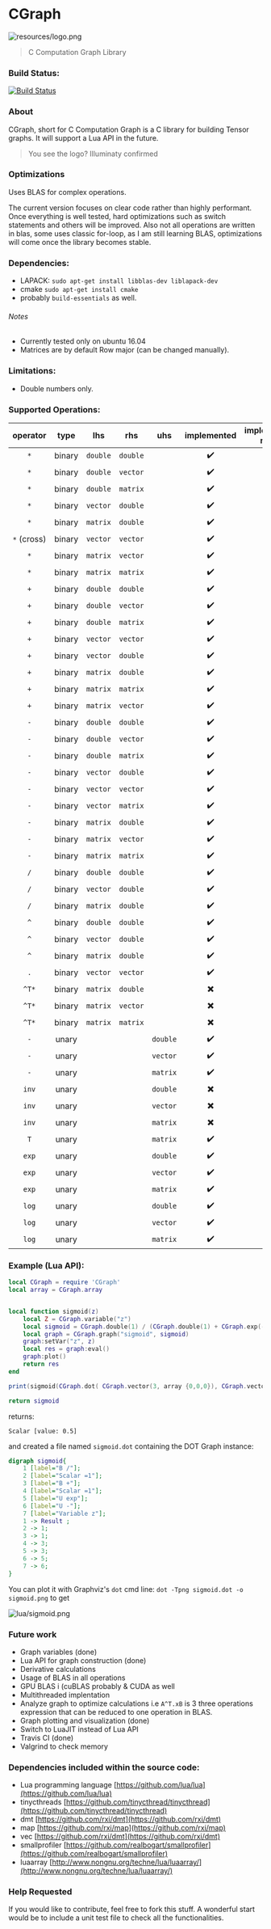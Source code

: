 CGraph
===

![resources/logo.png](resources/logo.png)

> C Computation Graph Library

### Build Status:
[![Build Status](https://travis-ci.org/praisethemoon/cgraph.svg?branch=master)](https://travis-ci.org/praisethemoon/cgraph)

### About

CGraph, short for C Computation Graph is a C library for building Tensor graphs.
It will support a Lua API in the future.

> You see the logo? Illuminaty confirmed

### Optimizations
Uses BLAS for complex operations.

The current version focuses on clear code rather than highly performant.
Once everything is well tested, hard optimizations such as switch statements and others will be improved.
Also not all operations are written in blas, some uses classic for-loop, as I am still learning BLAS,
optimizations will come once the library becomes stable.

### Dependencies:

- LAPACK: `sudo apt-get install libblas-dev liblapack-dev`
- cmake `sudo apt-get install cmake`
- probably `build-essentials` as well.

###### Notes

- Currently tested only on ubuntu 16.04
- Matrices are by default Row major (can be changed manually).

### Limitations:
- Double numbers only.

### Supported Operations:

|operator|type|lhs|rhs|uhs|implemented|implementation method|
|:---:|:---:|:---:|:---:|:---:|:---:|:---:|
|`*`|binary|`double`|`double`||:heavy_check_mark:|`c`|
|`*`|binary|`double`|`vector`||:heavy_check_mark:|`blas`|
|`*`|binary|`double`|`matrix`||:heavy_check_mark:|`blas`|
|`*`|binary|`vector`|`double`||:heavy_check_mark:|`blas`|
|`*`|binary|`matrix`|`double`||:heavy_check_mark:|`blas`|
|`*` (cross)|binary|`vector`|`vector`||:heavy_check_mark:|`c`|
|`*`|binary|`matrix`|`vector`||:heavy_check_mark:|`blas`|
|`*`|binary|`matrix`|`matrix`||:heavy_check_mark:|`blas`|
|`+`|binary|`double`|`double`||:heavy_check_mark:|`c`|
|`+`|binary|`double`|`vector`||:heavy_check_mark:|`c`|
|`+`|binary|`double`|`matrix`||:heavy_check_mark:|`c`|
|`+`|binary|`vector`|`vector`||:heavy_check_mark:|`c`|
|`+`|binary|`vector`|`double`||:heavy_check_mark:|`c`|
|`+`|binary|`matrix`|`double`||:heavy_check_mark:|`c`|
|`+`|binary|`matrix`|`matrix`||:heavy_check_mark:|`c`|
|`+`|binary|`matrix`|`vector`||:heavy_check_mark:|`c`|
|`-`|binary|`double`|`double`||:heavy_check_mark:|`c`|
|`-`|binary|`double`|`vector`||:heavy_check_mark:|`c`|
|`-`|binary|`double`|`matrix`||:heavy_check_mark:|`c`|
|`-`|binary|`vector`|`double`||:heavy_check_mark:|`c`|
|`-`|binary|`vector`|`vector`||:heavy_check_mark:|`c`|
|`-`|binary|`vector`|`matrix`||:heavy_check_mark:|`c`|
|`-`|binary|`matrix`|`double`||:heavy_check_mark:|`c`|
|`-`|binary|`matrix`|`vector`||:heavy_check_mark:|`c`|
|`-`|binary|`matrix`|`matrix`||:heavy_check_mark:|`c`|
|`/`|binary|`double`|`double`||:heavy_check_mark:|`c`|
|`/`|binary|`vector`|`double`||:heavy_check_mark:|`c`|
|`/`|binary|`matrix`|`double`||:heavy_check_mark:|`c`|
|`^`|binary|`double`|`double`||:heavy_check_mark:|`c`|
|`^`|binary|`vector`|`double`||:heavy_check_mark:|`c`|
|`^`|binary|`matrix`|`double`||:heavy_check_mark:|`c`|
|`.`|binary|`vector`|`vector`||:heavy_check_mark:|`blas`|
|`^T*`|binary|`matrix`|`double`||:heavy_multiplication_x:|`c`|
|`^T*`|binary|`matrix`|`vector`||:heavy_multiplication_x:|`c`|
|`^T*`|binary|`matrix`|`matrix`||:heavy_multiplication_x:|`c`|
|`-`|unary|||`double`|:heavy_check_mark:|`c`|
|`-`|unary|||`vector`|:heavy_check_mark:|`c`|
|`-`|unary|||`matrix`|:heavy_check_mark:|`c`|
|`inv`|unary|||`double`|:heavy_multiplication_x:|`c`|
|`inv`|unary|||`vector`|:heavy_multiplication_x:|`c`|
|`inv`|unary|||`matrix`|:heavy_multiplication_x:|`c`|
|`T`|unary|||`matrix`|:heavy_check_mark:|`c`|
|`exp`|unary|||`double`|:heavy_check_mark:|`c`|
|`exp`|unary|||`vector`|:heavy_check_mark:|`c`|
|`exp`|unary|||`matrix`|:heavy_check_mark:|`c`|
|`log`|unary|||`double`|:heavy_check_mark:|`c`|
|`log`|unary|||`vector`|:heavy_check_mark:|`c`|
|`log`|unary|||`matrix`|:heavy_check_mark:|`c`|

### Example (Lua API):

```lua
local CGraph = require 'CGraph'
local array = CGraph.array


local function sigmoid(z)
	local Z = CGraph.variable("z")
	local sigmoid = CGraph.double(1) / (CGraph.double(1) + CGraph.exp(-Z))
	local graph = CGraph.graph("sigmoid", sigmoid)
	graph:setVar("z", z)
	local res = graph:eval()
	graph:plot()
	return res
end

print(sigmoid(CGraph.dot( CGraph.vector(3, array {0,0,0}), CGraph.vector(3, array {0,0,0}) )))

return sigmoid
```

returns:

`Scalar [value: 0.5]`

and created a file named `sigmoid.dot` containing the DOT Graph instance:

```dot
digraph sigmoid{
	1 [label="B /"];
	2 [label="Scalar =1"];
	3 [label="B +"];
	4 [label="Scalar =1"];
	5 [label="U exp"];
	6 [label="U -"];
	7 [label="Variable z"];
	1 -> Result ;
	2 -> 1;
	3 -> 1;
	4 -> 3;
	5 -> 3;
	6 -> 5;
	7 -> 6;
}
```

You can plot it with Graphviz's `dot` cmd line: `dot -Tpng sigmoid.dot -o sigmoid.png` to get

![lua/sigmoid.png](lua/sigmoid.png)


### Future work
- Graph variables (done)
- Lua API for graph construction (done)
- Derivative calculations
- Usage of BLAS in all operations
- GPU BLAS i (cuBLAS probably & CUDA as well
- Multithreaded implentation
- Analyze graph to optimize calculations i.e `A^T.xB` is 3 three operations expression that can be reduced to one operation in BLAS.
- Graph plotting and visualization (done)
- Switch to LuaJIT instead of Lua API
- Travis CI (done)
- Valgrind to check memory

### Dependencies included within the source code:
- Lua programming language [https://github.com/lua/lua](https://github.com/lua/lua)
- tinycthreads [https://github.com/tinycthread/tinycthread](https://github.com/tinycthread/tinycthread)
- dmt [https://github.com/rxi/dmt](https://github.com/rxi/dmt)
- map  [https://github.com/rxi/map](https://github.com/rxi/map)
- vec [https://github.com/rxi/dmt](https://github.com/rxi/dmt)
- smallprofiler [https://github.com/realbogart/smallprofiler](https://github.com/realbogart/smallprofiler)
- luaarray [http://www.nongnu.org/techne/lua/luaarray/](http://www.nongnu.org/techne/lua/luaarray/)

### Help Requested
If you would like to contribute, feel free to fork this stuff.
A wonderful start would be to include a unit test file to check all the functionalities.
